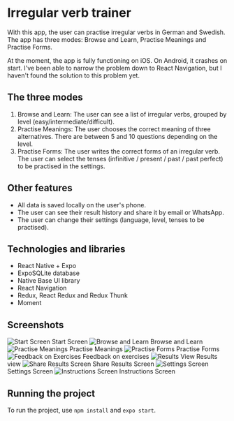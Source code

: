 # Irregular verb trainer

With this app, the user can practise irregular verbs in German and Swedish. The app has three modes: Browse and Learn, Practise Meanings and Practise Forms. 

At the moment, the app is fully functioning on iOS. On Android, it crashes on start. I've been able to narrow the problem down to React Navigation, but I haven't found the solution to this problem yet.

## The three modes
1. Browse and Learn: The user can see a list of irregular verbs, grouped by level (easy/intermediate/difficult).
2. Practise Meanings: The user chooses the correct meaning of three alternatives. There are between 5 and 10 questions depending on the level.
3. Practise Forms: The user writes the correct forms of an irregular verb. The user can select the tenses (infinitive / present / past / past perfect) to be practised in the settings.

## Other features
* All data is saved locally on the user's phone.
* The user can see their result history and share it by email or WhatsApp.
* The user can change their settings (language, level, tenses to be practised).

## Technologies and libraries
* React Native + Expo
* ExpoSQLite database
* Native Base UI library
* React Navigation
* Redux, React Redux and Redux Thunk
* Moment

## Screenshots
![Start Screen](https://www.ollieloranta.fi/screenshots/start_screen.PNG)
Start Screen
![Browse and Learn](https://www.ollieloranta.fi/screenshots/browse_verbs_screen.PNG)
Browse and Learn
![Practise Meanings](https://www.ollieloranta.fi/screenshots/meanings_mode.PNG)
Practise Meanings
![Practise Forms](https://www.ollieloranta.fi/screenshots/forms_mode.PNG)
Practise Forms
![Feedback on Exercises](https://www.ollieloranta.fi/screenshots/feedback.PNG)
Feedback on exercises
![Results View](https://www.ollieloranta.fi/screenshots/results_view.PNG)
Results view
![Share Results Screen](https://www.ollieloranta.fi/screenshots/share_results_screen.PNG)
Share Results Screen
![Settings Screen](https://www.ollieloranta.fi/screenshots/settings_screen.PNG)
Settings Screen
![Instructions Screen](https://www.ollieloranta.fi/screenshots/instructions.PNG)
Instructions Screen

## Running the project
To run the project, use `npm install` and `expo start`.